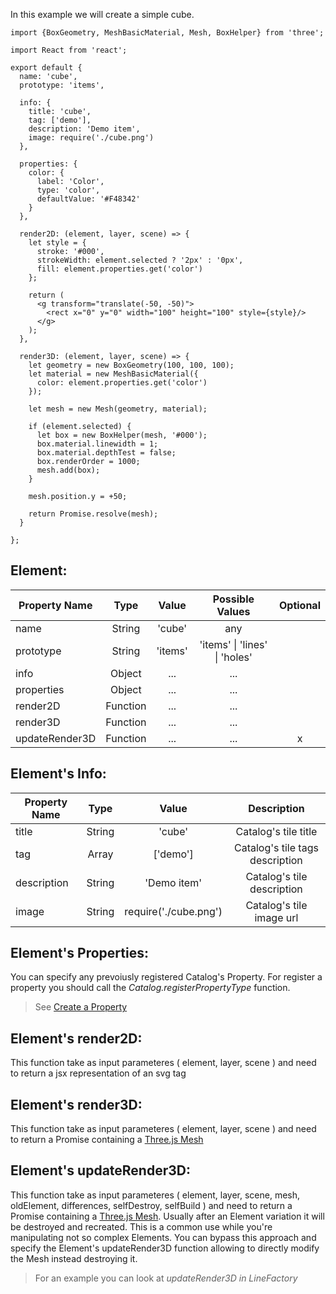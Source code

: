 In this example we will create a simple cube.

``` es6
import {BoxGeometry, MeshBasicMaterial, Mesh, BoxHelper} from 'three';

import React from 'react';

export default {
  name: 'cube',
  prototype: 'items',

  info: {
    title: 'cube',
    tag: ['demo'],
    description: 'Demo item',
    image: require('./cube.png')
  },

  properties: {
    color: {
      label: 'Color',
      type: 'color',
      defaultValue: '#F48342'
    }
  },

  render2D: (element, layer, scene) => {
    let style = {
      stroke: '#000',
      strokeWidth: element.selected ? '2px' : '0px',
      fill: element.properties.get('color')
    };

    return (
      <g transform="translate(-50, -50)">
        <rect x="0" y="0" width="100" height="100" style={style}/>
      </g>
    );
  },

  render3D: (element, layer, scene) => {
    let geometry = new BoxGeometry(100, 100, 100);
    let material = new MeshBasicMaterial({
      color: element.properties.get('color')
    });

    let mesh = new Mesh(geometry, material);

    if (element.selected) {
      let box = new BoxHelper(mesh, '#000');
      box.material.linewidth = 1;
      box.material.depthTest = false;
      box.renderOrder = 1000;
      mesh.add(box);
    }

    mesh.position.y = +50;

    return Promise.resolve(mesh);
  }

};

```
## Element:

| Property Name | Type      | Value   | Possible Values               | Optional  |
| ------------- |:---------:|:-------:|:-----------------------------:|:---------:|
| name          | String    | 'cube'  | any                           |           |
| prototype     | String    | 'items' | 'items' \| 'lines' \| 'holes' |           |
| info          | Object    | ...     | ...                           |           |
| properties    | Object    | ...     | ...                           |           |
| render2D      | Function  | ...     | ...                           |           |
| render3D      | Function  | ...     | ...                           |           |
| updateRender3D| Function  | ...     | ...                           |      x    |

## Element's Info:

| Property Name | Type   | Value    | Description                             |
| ------------- |:------:|:--------:|:---------------------------------------:|
| title         | String | 'cube'   | Catalog's tile title                    |
| tag           | Array  | ['demo'] | Catalog's tile tags description         |
| description   | String | 'Demo item'  | Catalog's tile description          |
| image         | String | require('./cube.png')  | Catalog's tile image url  |

## Element's Properties:

You can specify any prevoiusly registered Catalog's Property. For register a property you should call the *Catalog.registerPropertyType* function.
> See [Create a Property](HOW_TO_CREATE_A_PROPERTY.md)

## Element's render2D:

This function take as input parameteres ( element, layer, scene ) and need to return a jsx representation of an svg tag

## Element's render3D:

This function take as input parameteres ( element, layer, scene ) and need to return a Promise containing a [Three.js Mesh](https://threejs.org/docs/#api/objects/Mesh)

## Element's updateRender3D:

This function take as input parameteres ( element, layer, scene, mesh, oldElement, differences, selfDestroy, selfBuild ) and need to return a Promise containing a [Three.js Mesh](https://threejs.org/docs/#api/objects/Mesh). Usually after an Element variation it will be destroyed and recreated. This is a common use while you're manipulating not so complex Elements. You can bypass this approach and specify the Element's updateRender3D function allowing to directly modify the Mesh instead destroying it.
> For an example you can look at *updateRender3D in LineFactory*
